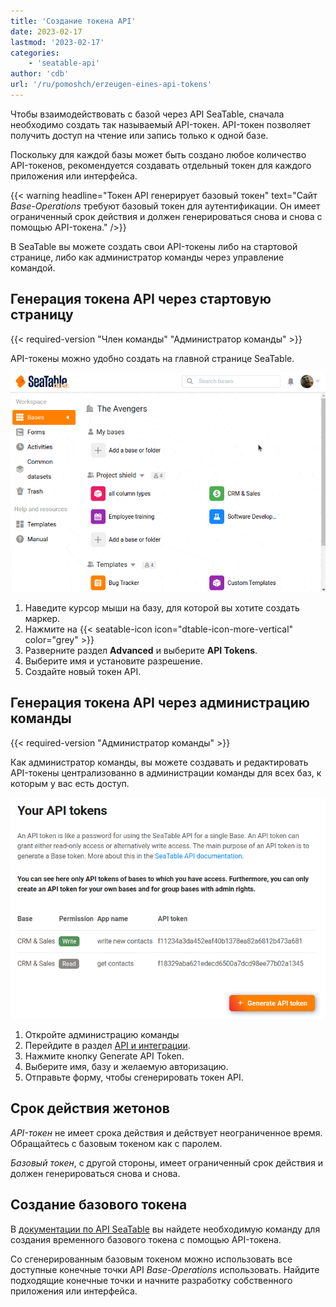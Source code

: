 ```yaml
---
title: 'Создание токена API'
date: 2023-02-17
lastmod: '2023-02-17'
categories:
    - 'seatable-api'
author: 'cdb'
url: '/ru/pomoshch/erzeugen-eines-api-tokens'
---
```


Чтобы взаимодействовать с базой через API SeaTable, сначала необходимо создать так называемый API-токен. API-токен позволяет получить доступ на чтение или запись только к одной базе.

Поскольку для каждой базы может быть создано любое количество API-токенов, рекомендуется создавать отдельный токен для каждого приложения или интерфейса.

{{< warning headline="Токен API генерирует базовый токен" text="Сайт _Base-Operations_ требуют базовый токен для аутентификации. Он имеет ограниченный срок действия и должен генерироваться снова и снова с помощью API-токена." />}}

В SeaTable вы можете создать свои API-токены либо на стартовой странице, либо как администратор команды через управление командой.

## Генерация токена API через стартовую страницу

{{< required-version "Член команды" "Администратор команды" >}}

API-токены можно удобно создать на главной странице SeaTable.

![Создайте новый базовый токен](images/generate-api-token.gif)

1. Наведите курсор мыши на базу, для которой вы хотите создать маркер.
2. Нажмите на {{< seatable-icon icon="dtable-icon-more-vertical" color="grey" >}}
3. Разверните раздел **Advanced** и выберите **API Tokens**.
4. Выберите имя и установите разрешение.
5. Создайте новый токен API.

## Генерация токена API через администрацию команды

{{< required-version "Администратор команды" >}}

Как администратор команды, вы можете создавать и редактировать API-токены централизованно в администрации команды для всех баз, к которым у вас есть доступ.

![Генерируйте API-токены через управление командой](images/generate-api-token-team-administrator.png)

1. Откройте администрацию команды
2. Перейдите в раздел [API и интеграции](https://account.seatable.io/api).
3. Нажмите кнопку Generate API Token.
4. Выберите имя, базу и желаемую авторизацию.
5. Отправьте форму, чтобы сгенерировать токен API.

## Срок действия жетонов

_API-токен_ не имеет срока действия и действует неограниченное время. Обращайтесь с базовым токеном как с паролем.

_Базовый токен_, с другой стороны, имеет ограниченный срок действия и должен генерироваться снова и снова.

## Создание базового токена

В [документации по API SeaTable](https://api.seatable.io) вы найдете необходимую команду для создания временного базового токена с помощью API-токена.

Со сгенерированным базовым токеном можно использовать все доступные конечные точки API _Base-Operations_ использовать. Найдите подходящие конечные точки и начните разработку собственного приложения или интерфейса.
